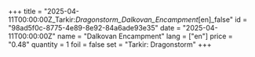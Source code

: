 +++
title = "2025-04-11T00:00:00Z_Tarkir:_Dragonstorm_Dalkovan_Encampment_[en]_false"
id = "98ad5f0c-8775-4e89-8e92-84a6ade93e35"
date = "2025-04-11T00:00:00Z"
name = "Dalkovan Encampment"
lang = ["en"]
price = "0.48"
quantity = 1
foil = false
set = "Tarkir: Dragonstorm"
+++
